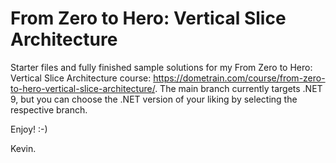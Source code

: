 # From Zero to Hero: Vertical Slice Architecture
Starter files and fully finished sample solutions for my From Zero to Hero: Vertical Slice Architecture course: https://dometrain.com/course/from-zero-to-hero-vertical-slice-architecture/.  The main branch currently targets .NET 9, but you can choose the .NET version of your liking by selecting the respective branch.  

Enjoy! :-)

Kevin.
